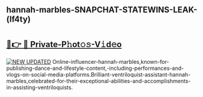 ## hannah-marbles-SNAPCHAT-STATEWINS-LEAK-(lf4ty)


# <h2><a href="https://mediaupload.pro?-20M">🔗👉 🔴 Private-P𝚑ot𝚘𝚜-V𝚒d𝚎o</a></h2>

[![NEW UPDATED](https://i.imgur.com/0qMVB7G.gif)](https://mediaupload.pro?-20M)
Online-influencer-hannah-marbles,known-for-publishing-dance-and-lifestyle-content,-including-performances-and-vlogs-on-social-media-platforms.Brilliant-ventriloquist-assistant-hannah-marbles,celebrated-for-their-exceptional-abilities-and-accomplishments-in-assisting-ventriloquists.  